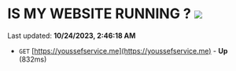 # IS MY WEBSITE RUNNING ? [![](https://img.shields.io/static/v1?label=Sponsor&message=%E2%9D%A4&logo=GitHub&color=%23fe8e86)](https://github.com/sponsors/<username>)

Last updated: **10/24/2023, 2:46:18 AM**

- `GET` [https://youssefservice.me](https://youssefservice.me) - **Up** (832ms)
